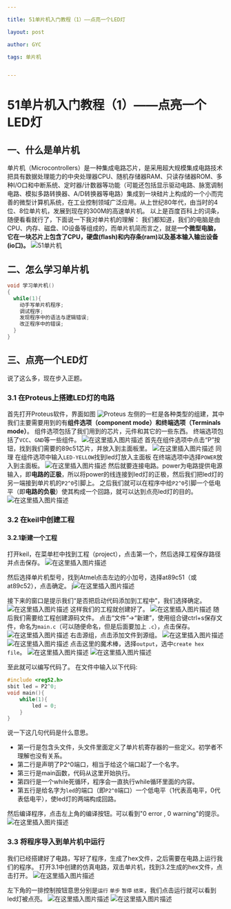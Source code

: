 ```yaml
---

title: 51单片机入门教程（1）——点亮一个LED灯

layout: post

author: GYC

tags: 单片机


---
```

# 51单片机入门教程（1）——点亮一个LED灯
## 一、什么是单片机
单片机（Microcontrollers）是一种集成电路芯片，是采用超大规模集成电路技术把具有数据处理能力的中央处理器CPU、随机存储器RAM、只读存储器ROM、多种I/O口和中断系统、定时器/计数器等功能（可能还包括显示驱动电路、脉宽调制电路、模拟多路转换器、A/D转换器等电路）集成到一块硅片上构成的一个小而完善的微型计算机系统，在工业控制领域广泛应用。从上世纪80年代，由当时的4位、8位单片机，发展到现在的300M的高速单片机。
以上是百度百科上的词条，随便看看就行了，下面说一下我对单片机的理解：
我们都知道，我们的电脑是由CPU、内存、磁盘、IO设备等组成的，而单片机简而言之，就是**一个微型电脑，它在一块芯片上包含了CPU，硬盘(flash)和内存条(ram)以及基本输入输出设备(io口)。**
![51单片机](https://img-blog.csdnimg.cn/20181027142040375.png?x-oss-process=image/watermark,type_ZmFuZ3poZW5naGVpdGk,shadow_10,text_aHR0cHM6Ly9ibG9nLmNzZG4ubmV0L3FxXzE5Nzk5NzY1,size_27,color_FFFFFF,t_70)

## 二、怎么学习单片机

``` C
void 学习单片机()
{
  while(1){
    动手写单片机程序;
    调试程序;
    发现程序中的语法与逻辑错误;
    改正程序中的错误;
  }
}
```
## 三、点亮一个LED灯 
说了这么多，现在步入正题。
### 3.1 在Proteus上搭建LED灯的电路
首先打开Proteus软件，界面如图
![Proteus](https://img-blog.csdnimg.cn/20181027143932594.png?x-oss-process=image/watermark,type_ZmFuZ3poZW5naGVpdGk,shadow_10,text_aHR0cHM6Ly9ibG9nLmNzZG4ubmV0L3FxXzE5Nzk5NzY1,size_27,color_FFFFFF,t_70)
左侧的一栏是各种类型的组建，其中我们主要需要用到的有**组件选项（component mode）**和**终端选项（Terminals mode）**。
组件选项包括了我们用到的芯片，元件和其它的一些东西。
终端选项包括了`VCC`、`GND`等一些组件。
![在这里插入图片描述](https://img-blog.csdnimg.cn/20181027145359641.png?x-oss-process=image/watermark,type_ZmFuZ3poZW5naGVpdGk,shadow_10,text_aHR0cHM6Ly9ibG9nLmNzZG4ubmV0L3FxXzE5Nzk5NzY1,size_27,color_FFFFFF,t_70)
首先在组件选项中点击“P”按钮，找到我们需要的89c51芯片，并放入到主面板里。
![在这里插入图片描述](https://img-blog.csdnimg.cn/20181027145621534.png?x-oss-process=image/watermark,type_ZmFuZ3poZW5naGVpdGk,shadow_10,text_aHR0cHM6Ly9ibG9nLmNzZG4ubmV0L3FxXzE5Nzk5NzY1,size_27,color_FFFFFF,t_70)
同理
在组件选项中输入`LED-YELLOW`找到led灯放入主面板
在终端选项中选择`POWER`放入到主面板。
![在这里插入图片描述](https://img-blog.csdnimg.cn/20181027150344280.png?x-oss-process=image/watermark,type_ZmFuZ3poZW5naGVpdGk,shadow_10,text_aHR0cHM6Ly9ibG9nLmNzZG4ubmV0L3FxXzE5Nzk5NzY1,size_27,color_FFFFFF,t_70)
然后就要连接电路。power为电路提供电源输入，即**电路的正极**，所以将power的线连接到led灯的正极，然后我们把led灯的另一端接到单片机的`P2^0`引脚上。
之后我们就可以在程序中给`P2^0`引脚一个低电平（即**电路的负极**）使其构成一个回路，就可以达到点亮led灯的目的。
![在这里插入图片描述](https://img-blog.csdnimg.cn/20181027191452688.png?x-oss-process=image/watermark,type_ZmFuZ3poZW5naGVpdGk,shadow_10,text_aHR0cHM6Ly9ibG9nLmNzZG4ubmV0L3FxXzE5Nzk5NzY1,size_27,color_FFFFFF,t_70)


### 3.2 在keil中创建工程
#### 3.2.1新建一个工程
打开keil，在菜单栏中找到工程（project），点击第一个，然后选择工程保存路径并点击保存。
![在这里插入图片描述](https://img-blog.csdnimg.cn/20181027185408362.png?x-oss-process=image/watermark,type_ZmFuZ3poZW5naGVpdGk,shadow_10,text_aHR0cHM6Ly9ibG9nLmNzZG4ubmV0L3FxXzE5Nzk5NzY1,size_27,color_FFFFFF,t_70)

然后选择单片机型号，找到Atmel点击左边的小加号，选择at89c51（或at89c52），点击确定。
j![在这里插入图片描述](https://img-blog.csdnimg.cn/20181027185810800.png?x-oss-process=image/watermark,type_ZmFuZ3poZW5naGVpdGk,shadow_10,text_aHR0cHM6Ly9ibG9nLmNzZG4ubmV0L3FxXzE5Nzk5NzY1,size_27,color_FFFFFF,t_70)


接下来的窗口是提示我们“是否把启动代码添加到工程中”，我们选择确定。
![在这里插入图片描述](https://img-blog.csdnimg.cn/20181027185945705.png?x-oss-process=image/watermark,type_ZmFuZ3poZW5naGVpdGk,shadow_10,text_aHR0cHM6Ly9ibG9nLmNzZG4ubmV0L3FxXzE5Nzk5NzY1,size_27,color_FFFFFF,t_70)
这样我们的工程就创建好了。
![在这里插入图片描述](https://img-blog.csdnimg.cn/20181027190231120.png?x-oss-process=image/watermark,type_ZmFuZ3poZW5naGVpdGk,shadow_10,text_aHR0cHM6Ly9ibG9nLmNzZG4ubmV0L3FxXzE5Nzk5NzY1,size_27,color_FFFFFF,t_70)
随后我们需要给工程创建源码文件。
点击“文件”->“新建”，使用组合键ctrl+s保存文件，命名为`main.c`（可以随便命名，但是后面要加上 `.c`），点击保存。
![在这里插入图片描述](https://img-blog.csdnimg.cn/20181027190447730.png?x-oss-process=image/watermark,type_ZmFuZ3poZW5naGVpdGk,shadow_10,text_aHR0cHM6Ly9ibG9nLmNzZG4ubmV0L3FxXzE5Nzk5NzY1,size_27,color_FFFFFF,t_70)
右击源组，点击添加文件到源组。
![在这里插入图片描述](https://img-blog.csdnimg.cn/20181027190749564.png?x-oss-process=image/watermark,type_ZmFuZ3poZW5naGVpdGk,shadow_10,text_aHR0cHM6Ly9ibG9nLmNzZG4ubmV0L3FxXzE5Nzk5NzY1,size_27,color_FFFFFF,t_70)
![在这里插入图片描述](https://img-blog.csdnimg.cn/20181027190839644.png?x-oss-process=image/watermark,type_ZmFuZ3poZW5naGVpdGk,shadow_10,text_aHR0cHM6Ly9ibG9nLmNzZG4ubmV0L3FxXzE5Nzk5NzY1,size_27,color_FFFFFF,t_70)
点击这里的魔术棒，选择`output`，选中`create hex file`。
![在这里插入图片描述](https://img-blog.csdnimg.cn/20181027192505867.png?x-oss-process=image/watermark,type_ZmFuZ3poZW5naGVpdGk,shadow_10,text_aHR0cHM6Ly9ibG9nLmNzZG4ubmV0L3FxXzE5Nzk5NzY1,size_27,color_FFFFFF,t_70)
![在这里插入图片描述](https://img-blog.csdnimg.cn/20181027192557887.png?x-oss-process=image/watermark,type_ZmFuZ3poZW5naGVpdGk,shadow_10,text_aHR0cHM6Ly9ibG9nLmNzZG4ubmV0L3FxXzE5Nzk5NzY1,size_27,color_FFFFFF,t_70)

至此就可以编写代码了。
在文件中输入以下代码:

``` C
#include <reg52.h>
sbit led = P2^0;
void main(){
	while(1){
		led = 0;
	}
}
```
 说一下这几句代码是什么意思。
- 第一行是包含头文件，头文件里面定义了单片机寄存器的一些定义。初学者不理解也没有关系。
- 第二行是声明了P2^0端口，相当于给这个端口起了一个名字。
- 第三行是main函数，代码从这里开始执行。
- 第四行是一个while死循环，程序会一直执行while循环里面的内容。
- 第五行是给名字为`led`的端口（即`P2^0`端口）一个低电平（1代表高电平，0代表低电平），使led灯的两端构成回路。

然后编译程序，点击左上角的编译按钮。可以看到"0 error , 0 warning"的提示。
![在这里插入图片描述](https://img-blog.csdnimg.cn/20181027193104354.png?x-oss-process=image/watermark,type_ZmFuZ3poZW5naGVpdGk,shadow_10,text_aHR0cHM6Ly9ibG9nLmNzZG4ubmV0L3FxXzE5Nzk5NzY1,size_27,color_FFFFFF,t_70)
### 3.3 将程序导入到单片机中运行
我们已经搭建好了电路，写好了程序，生成了hex文件，之后需要在电路上运行我们的程序。
打开3.1中创建的仿真电路，双击单片机，找到3.2生成的hex文件，点击打开。
![在这里插入图片描述](https://img-blog.csdnimg.cn/20181027193942550.png?x-oss-process=image/watermark,type_ZmFuZ3poZW5naGVpdGk,shadow_10,text_aHR0cHM6Ly9ibG9nLmNzZG4ubmV0L3FxXzE5Nzk5NzY1,size_27,color_FFFFFF,t_70)

左下角的一排控制按钮意思分别是`运行` `单步` `暂停` `结束`，我们点击运行就可以看到led灯被点亮。
![在这里插入图片描述](https://img-blog.csdnimg.cn/20181027194348319.png?x-oss-process=image/watermark,type_ZmFuZ3poZW5naGVpdGk,shadow_10,text_aHR0cHM6Ly9ibG9nLmNzZG4ubmV0L3FxXzE5Nzk5NzY1,size_27,color_FFFFFF,t_70)
![在这里插入图片描述](https://img-blog.csdnimg.cn/20181027194420364.png?x-oss-process=image/watermark,type_ZmFuZ3poZW5naGVpdGk,shadow_10,text_aHR0cHM6Ly9ibG9nLmNzZG4ubmV0L3FxXzE5Nzk5NzY1,size_27,color_FFFFFF,t_70)
